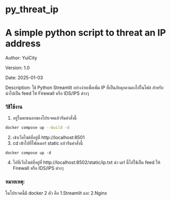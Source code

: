 # py_threat_ip

# A simple python script to threat an IP address

Author: YuiCity

Version: 1.0

Date: 2025-01-03

Description: ใช้ Python Streamlit อย่างง่ายเพื่อเพิ่ม IP ที่เป็นภัยคุกคามลงไปในไฟล์ สำหรับนำไปเป็น feed ให้ Firewall
หรือ IDS/IPS ต่างๆ

### วิธีใช้งาน

1. อยู่ในพาธนอกของโปรเจคแล้วรันคำสั่งนี้

```bash
docker compose up --build -d
```

2. เข้าเว็บไซต์ที่อยู่ที่ http://localhost:8501
3. cd เข้าไปที่โฟลเดอร์ static แล้วรันคำสั่งนี้

```commandline
docker compose up -d
```

4. ไปที่เว็บไซต์ที่อยู่ที่ http://localhost:8502/static/ip.txt นำ url นี้ไปใช้เป็น feed ให้ Firewall หรือ IDS/IPS ต่างๆ

### หมายเหตุ:

ในโปรเจคนี้มี docker 2 ตัว คือ 1.Streamlit และ 2.Nginx 

 